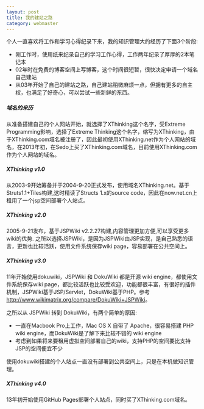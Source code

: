 ```yaml
---
layout: post
title: 我的建站之路
category: webmaster
---
```


个人一直喜欢将工作和学习心得纪录下来，我的知识管理大约经历了下面3个阶段:

* 刚工作时，使用纸来纪录自己的学习工作心得，工作两年纪录了厚厚的2本笔记本
* 02年时在免费的博客空间上写博客，这个时间很短暂，很快决定申请一个域名自己建站
* 从03年开始了自己的建站之路，自己建站稍微麻烦一点，但拥有更多的自主权，也满足了好奇心，可以尝试一些新鲜的东西。

##### 域名的来历

从准备搭建自己的个人网站开始，就选择了XThinking这个名字，受Extreme Programming影响，选择了Extreme Thinking这个名字，缩写为XThinking，由于XThinking.com域名被注册了，因此最初使用XThinking.net作为个人网站的域名，在2013年初，在Sedo上买了XThinking.com域名，目前使用XThinking.com作为个人网站的域名。

##### XThinking v1.0


从2003-9开始筹备并于2004-9-20正式发布，使用域名XThinking.net。基于Struts1.1+Tiles构建,这时精读了Structs 1.x的source code，因此在now.net.cn上租用了一个jsp空间部署个人站点。

##### XThinking v2.0

2005-9-21发布，基于JSPWiki v2.2.27构建,内容管理更加方便,可以享受更多wiki的优势. 之所以选择JSPWiki，是因为JSPWiki由JSP实现，是自己熟悉的语言，更新也比较活跃，使用文件系统保存wiki page，容易部署在公共空间上。

##### XThinking v3.0

11年开始使用dokuwiki，JSPWiki 和 DokuWiki 都是开源 wiki engine，都使用文件系统保存wiki page，都比较活跃也比较受欢迎，功能都很丰富，有很好的插件机制，JSPWiki基于JSP/Servlet，DokuWiki基于PHP。参考 <http://www.wikimatrix.org/compare/DokuWiki+JSPWiki>。

之所以从 JSPWiki 转到 DokuWiki，有两个简单的原因:

* 一直在Macbook Pro上工作，Mac OS X 自带了 Apache，很容易搭建 PHP wiki engine，而DokuWiki是了解下来比较不错的 wiki engine
* 考虑到如果将来要租用虚拟空间部署自己的wiki，支持PHP的空间要比支持JSP的空间便宜不少

使用dokuwiki搭建的个人站点一直没有部署到公共空间上，只是在本机做知识管理。

##### XThinking v4.0

13年初开始使用GitHub Pages部署个人站点，同时买了XThinking.com域名。